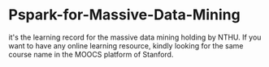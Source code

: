 # Pspark-for-Massive-Data-Mining

it's the learning record for the massive data mining holding by NTHU.
If you want to have any online learning resource, kindly looking for the same course name in the MOOCS platform of Stanford.
